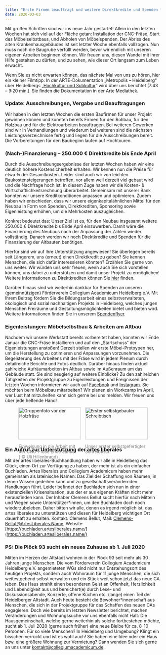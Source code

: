 ```yaml
---
title: "Erste Firmen beauftragt und weitere Direktkredite und Spenden für Neubau benötigt."
date: 2020-03-03
---
```

Mit großen Schritten sind wir ins neue Jahr gestartet! Allein in den letzten
Wochen hat sich viel auf der Fläche getan: Installation der CNC-Fräse, Start des
Möbelselbstbaus, und Abholen von Möbelspenden. Der Abriss des alten
Krankenhausgebäudes ist seit letzter Woche ebenfalls vollzogen. Nun muss noch
die Baugrube verfüllt werden, bevor wir endlich mit unseren eigenen Arbeiten
beginnen können. Wir freuen uns, diesen Wandel mit Ihrer Hilfe gestalten zu
dürfen, und zu sehen, wie dieser Ort langsam zum Leben erwacht.

Wenn Sie es nicht erwarten können, das nächste Mal von uns zu hören, hier ein
kleiner Filmtipp: In der ARTE-Dokumentation „Metropolis – Heidelberg“ über
Heidelbergs „[Hochkultur und
Subkultur](https://www.arte.tv/de/videos/093841-004-A/metropolis-heidelberg/)“ 
wird über uns berichtet (7:43 – 9:20 min.). Sie finden die Dokumentation in der
Arte Mediathek. 

### Update: Ausschreibungen, Vergabe und Beauftragungen

Wir haben in den letzten Wochen die ersten Baufirmen für unser Projekt gewinnen
können und konnten bereits Firmen für den Rohbau, für den Holzbau und für die
Elektroarbeiten beauftragen. Bei weiteren Gewerken sind wir in Verhandlungen und
wiederum bei weiteren sind die nächsten Leistungsverzeichnisse fertig und liegen
für die Ausschreibungen bereit. Die Vorbereitungen für den Baubeginn laufen auf
Hochtouren.

### (Nach-)Finanzierung – 250.000 € Direktkredite bis Ende April

Durch die Ausschreibungsergebnisse der letzten Wochen haben wir eine deutlich
höhere Kostensicherheit erhalten. Wir kennen nun die Preise für etwa ¾ der
Gesamtkosten. Leider sind auch wir von leichten Baukostensteigerungen betroffen,
vor allem weil derzeit viel gebaut wird und die Nachfrage hoch ist. In diesem
Zuge haben wir die Kosten- & Wirtschaftlichkeitsrechnung überarbeitet. Gemeinsam
mit unserer Bank konnten wir unsere Kreditkonditionen anpassen und optimieren.
Zudem haben wir entschieden, dass wir unsere eigenkapitalähnlichen Mittel für
den Neubau in Form von Spenden, Direktkrediten, Sponsoring sowie Eigenleistung
erhöhen, um die Mehrkosten auszugleichen.

Konkret bedeutet das: Unser Ziel ist es, für den Neubau insgesamt weitere
250.000 € Direktkredite bis Ende April einzuwerben. Damit wäre die Finanzierung
des Neubaus nach der Anpassung der Zahlen wieder vollständig. Danach werden wir
noch Direktkredite und Spenden für die Finanzierung der Altbauten benötigen.

Hierfür sind wir auf Ihre Unterstützung angewiesen! Sie überlegen bereits seit
Längerem, uns (erneut) einen Direktkredit zu geben? Sie kennen Menschen, die
sich dafür interessieren könnten? Erzählen Sie gerne von uns weiter. Wir würden
uns sehr freuen, wenn auch Sie sich vorstellen können, uns dabei zu unterstützen
und damit unser Projekt zu ermöglichen! Weitere Informationen zu Direktkrediten
können Sie [hier](https://collegiumacademicum.de/direktkredite/) finden.

Darüber hinaus sind wir weiterhin dankbar für Spenden an unseren
(gemeinnützigen) Förderverein Collegium Academicum Heidelberg e.V. Mit Ihrem
Beitrag fördern Sie die Bildungsarbeit eines selbstverwalteten, ökologisch und
sozial nachhaltigen Projekts in Heidelberg, welches jungen Menschen Freiräume
und Gestaltungsmöglichkeiten bietet und bieten wird. Weitere Informationen
finden Sie in unserem
[Spendenflyer](https://collegiumacademicum.de/media/2019_Spenden-Flyer.pdf).

### Eigenleistungen: Möbelselbstbau & Arbeiten am Altbau

Nachdem wir unsere Werkstatt bereits vorbereitet haben, konnten wir Ende Januar
die CNC-Fräse installieren und auf den „Startschuss“ der Eigenleistungen
anstoßen! Derzeit stellen wir erste Möbel-Protoypen her, um die Herstellung zu
optimieren und Anpassungen vorzunehmen. Die Begeisterung des Arbeitens mit der
Fräse wird in jedem Plenum durch detailreiche Berichte und Fotos deutlich.
Darüber hinaus finden aktuell zahlreiche Aufräumarbeiten im Altbau sowie im
Außenraum um das Gebäude statt. Sie sind neugierig auf weitere Einblicke? Zu den
zahlreichen Tätigkeiten der Projektgruppe zu Eigenleistungen und Ereignissen der
letzten Wochen informieren wir auch auf
[Facebook](https://www.facebook.com/CollegiumAcademicum) und
[Instagram](https://www.instagram.com/collegiumacademicum/). Sie möchten beim
Möbelbau mitarbeiten? Wir planen ein Workcamp im April, wer Lust hat mitzuhelfen
kann sich gerne bei uns melden. Wir freuen uns über jede helfende Hand!

<div style="display:flex; justify-content:center;">
	<div style="margin-right: 1em; flex-basis:40%;">
	<img src="/aktuelles/gruppenfoto_cnc_fraese.jpg" alt="Gruppenfoto vor der Holzfräse" title="Gruppenfoto vor der Holzfräse" width="100%" />
	<p style="margin-bottom: 0; color: gray">Einweisung in die Arbeit mit der CNC-Fräse Ende Januar <br />( &copy; Uli Hillenbrand) .</p>
	</div>
	<div style="flex-basis:40%;">
		<img src="/aktuelles/erster_selbstgebauter_schreibtisch.jpg" alt="Erster selbstgebauter Schreibtisch" title="Erster selbstgebauter Schreibtisch" width="100%" />
		<p style="margin-bottom: 0; color: gray">Unser erster selbstgefertigter Schreibtisch</p>		
	</div>
</div>

### Ein Aufruf zur Unterstützung der artes liberales

Mit der artes liberales-Buchhandlung haben wir alle in Heidelberg das Glück,
einen Ort zur Verfügung zu haben, der mehr ist als ein einfacher Buchladen.
Artes liberales und Collegium Academicum haben mehr gemeinsam als lateinische
Namen: Das Ziel der Schaffung von Räumen, in denen Wissen gedeihen kann und zu
gesellschaftsverändernden Handlungen führt. Leider befindet der Buchladen sich
nun in einer existenziellen Krisensituation, aus der er aus eigenen Kräften
nicht mehr herausfinden kann. Der Inhaber Clemens Bellut sucht hierfür nach
Mitteln und Wegen sowie Unterstützer*innen, um den Buchladen doch noch
wiederzubeleben. Daher bitten wir alle, denen es irgend möglich ist, das artes
liberales zu unterstützen und diesen für Heidelberg wichtigen Ort dauerhaft zu
erhalten. Kontakt: Clemens Bellut, Mail: [Clemens-Bellut@ArtesLiberales.Name](mailto:Clemens-Bellut@ArtesLiberales.Name),
Website: [https://buchladen.artesliberales.name/](https://buchladen.artesliberales.name/)

### PS: Die Plöck 93 sucht ein neues Zuhause ab 1. Juli 2020

Mitten im Herzen der Altstadt wohnen in der Plöck 93 seit mehr als 30 Jahren
junge Menschen. Die vom Förderverein Collegium Academicum Heidelberg e.V.
angemieteten WGs sind nicht nur Entstehungsort des heutigen Projekts, sondern
auch Wohnraum für 11 junge Menschen, die sich weitestgehend selbst verwalten und
ein Stück weit schon jetzt das neue CA leben. Das Haus strahlt einen besonderen
Geist an Offenheit, Herzlichkeit und Lebendigkeit aus und bereichert(e) durch
Lese- und Diskussionsabende, Konzerte, offene Küchen etc. (lange) einen Teil der
Heidelberger Altstadt. Auch heute besteht die Bewohner*innenschaft aus Menschen,
die sich in der Projektgruppe für das Schaffen des neuen CAs engagieren. Doch
wie bereits im letzten Newsletter berichtet, machen Veränderungen und
Wohnungssuche vor uns ebenfalls nicht Halt: Die Hausgemeinschaft, welche gerne
weiterhin als solche fortbestehen möchte, sucht ab 1. Juli 2020 (gerne auch
früher) eine neue Bleibe für ca. 8-10 Personen. Für so viele Menschen? In
Heidelberg und Umgebung? Klingt ein bisschen verrückt und ist es wohl auch! Sie
haben eine Idee oder ein Haus bzw. eine größere Wohnung zur Vermietung? Dann
wenden Sie sich gerne an uns unter [kontakt@collegiumacademicum.de](mailto:kontakt@collegiumacademicum.de).
